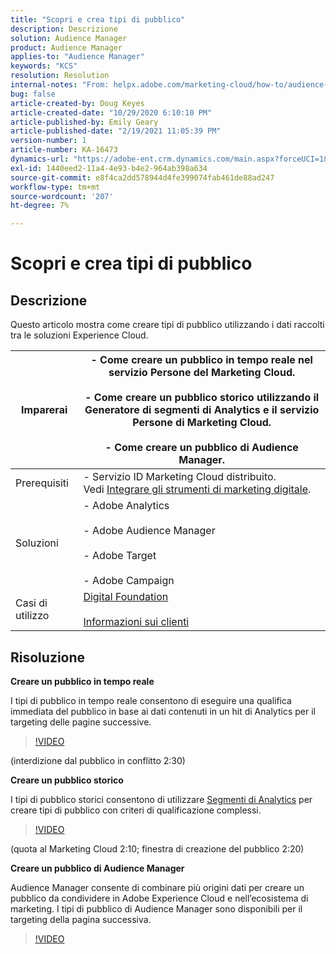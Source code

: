 ```yaml
---
title: "Scopri e crea tipi di pubblico"
description: Descrizione
solution: Audience Manager
product: Audience Manager
applies-to: "Audience Manager"
keywords: "KCS"
resolution: Resolution
internal-notes: "From: helpx.adobe.com/marketing-cloud/how-to/audience-discovery.html"
bug: false
article-created-by: Doug Keyes
article-created-date: "10/29/2020 6:10:10 PM"
article-published-by: Emily Geary
article-published-date: "2/19/2021 11:05:39 PM"
version-number: 1
article-number: KA-16473
dynamics-url: "https://adobe-ent.crm.dynamics.com/main.aspx?forceUCI=1&pagetype=entityrecord&etn=knowledgearticle&id=279bbdfa-111a-eb11-a813-000d3a5937f3"
exl-id: 1440eed2-11a4-4e93-b4e2-964ab398a634
source-git-commit: e8f4ca2dd578944d4fe399074fab461de88ad247
workflow-type: tm+mt
source-wordcount: '207'
ht-degree: 7%

---
```


# Scopri e crea tipi di pubblico

## Descrizione


Questo articolo mostra come creare tipi di pubblico utilizzando i dati raccolti tra le soluzioni Experience Cloud.


| Imparerai | - Come creare un pubblico in tempo reale nel servizio Persone del Marketing Cloud.<br><br>- Come creare un pubblico storico utilizzando il Generatore di segmenti di Analytics e il servizio Persone di Marketing Cloud.<br><br>- Come creare un pubblico di Audience Manager. |
| --- | --- |
| Prerequisiti | - Servizio ID Marketing Cloud distribuito. Vedi [Integrare gli strumenti di marketing digitale](https://helpx.adobe.com/marketing-cloud/how-to/tool-integration.html). |
| Soluzioni | - Adobe Analytics<br><br>- Adobe Audience Manager<br><br>- Adobe Target<br><br>- Adobe Campaign |
| Casi di utilizzo | [Digital Foundation](https://helpx.adobe.com/marketing-cloud/how-to/digital-foundation.html)<br><br>[Informazioni sui clienti](https://helpx.adobe.com/marketing-cloud/how-to/customer-intelligence.html) |





## Risoluzione


<b>Creare un pubblico in tempo reale</b>

I tipi di pubblico in tempo reale consentono di eseguire una qualifica immediata del pubblico in base ai dati contenuti in un hit di Analytics per il targeting delle pagine successive.




>[!VIDEO](https://video.tv.adobe.com/v/17804t1/)


(interdizione dal pubblico in conflitto 2:30)



<b>Creare un pubblico storico</b>

I tipi di pubblico storici consentono di utilizzare [Segmenti di Analytics](https://docs.adobe.com/content/help/it-IT/analytics/components/segmentation/seg-home.translate.html) per creare tipi di pubblico con criteri di qualificazione complessi.




>[!VIDEO](https://video.tv.adobe.com/v/17805/)


(quota al Marketing Cloud 2:10; finestra di creazione del pubblico 2:20)

<b>Creare un pubblico di Audience Manager</b>

Audience Manager consente di combinare più origini dati per creare un pubblico da condividere in Adobe Experience Cloud e nell’ecosistema di marketing. I tipi di pubblico di Audience Manager sono disponibili per il targeting della pagina successiva.




>[!VIDEO](https://video.tv.adobe.com/v/18113t1/)
